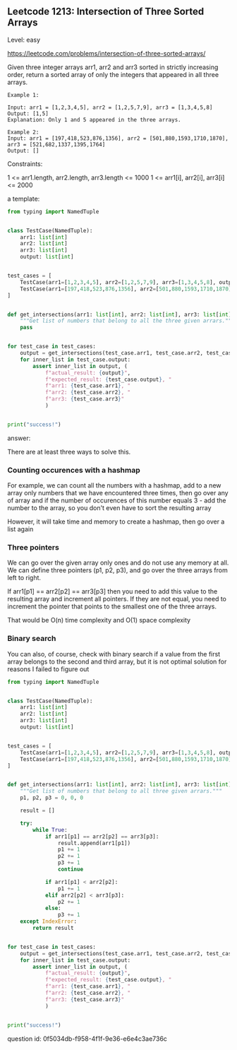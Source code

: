 ## Leetcode 1213: Intersection of Three Sorted Arrays

Level: easy

https://leetcode.com/problems/intersection-of-three-sorted-arrays/

Given three integer arrays arr1, arr2 and arr3 sorted in strictly increasing order,
return a sorted array of only the integers that appeared in all three arrays.

```
Example 1:

Input: arr1 = [1,2,3,4,5], arr2 = [1,2,5,7,9], arr3 = [1,3,4,5,8]
Output: [1,5]
Explanation: Only 1 and 5 appeared in the three arrays.

Example 2:
Input: arr1 = [197,418,523,876,1356], arr2 = [501,880,1593,1710,1870], arr3 = [521,682,1337,1395,1764]
Output: []
```

Constraints:

1 <= arr1.length, arr2.length, arr3.length <= 1000
1 <= arr1[i], arr2[i], arr3[i] <= 2000

a template:
```python
from typing import NamedTuple


class TestCase(NamedTuple):
    arr1: list[int]
    arr2: list[int]
    arr3: list[int]
    output: list[int]


test_cases = [
    TestCase(arr1=[1,2,3,4,5], arr2=[1,2,5,7,9], arr3=[1,3,4,5,8], output=[1, 5]),
    TestCase(arr1=[197,418,523,876,1356], arr2=[501,880,1593,1710,1870], arr3=[521,682,1337,1395,1764], output=[]),
]


def get_intersections(arr1: list[int], arr2: list[int], arr3: list[int]) -> list[int]:
    """Get list of numbers that belong to all the three given arrars."""
    pass


for test_case in test_cases:
    output = get_intersections(test_case.arr1, test_case.arr2, test_case.arr3)
    for inner_list in test_case.output:
        assert inner_list in output, (
            f"actual_result: {output}",
            f"expected_result: {test_case.output}, "
            f"arr1: {test_case.arr1}, "
            f"arr2: {test_case.arr2}, "
            f"arr3: {test_case.arr3}"
            )


print("success!")
```

answer:

There are at least three ways to solve this.

### Counting occurences with a hashmap
For example, we can count all the numbers with a hashmap, add
to a new array only numbers that we have encountered three times,
then go over any of array and if the number of occurences of this number
equals 3 - add the number to the array, so you don't even have to sort the
resulting array

However, it will take time and memory to create a hashmap, then go over a list again

### Three pointers
We can go over the given array only ones and do not use any memory at all. We can
define three pointers (p1, p2, p3), and go over the three arrays from left to right.

If arr1[p1] == arr2[p2] == arr3[p3] then you need to add this value to the resulting array
and increment all pointers.
If they are not equal, you need to increment the pointer that points to the smallest one
of the three arrays.

That would be O(n) time complexity and O(1) space complexity

### Binary search
You can also, of course, check with binary search if a value from the first array
belongs to the second and third array, but it is not optimal solution for reasons
I failed to figure out


```python
from typing import NamedTuple


class TestCase(NamedTuple):
    arr1: list[int]
    arr2: list[int]
    arr3: list[int]
    output: list[int]


test_cases = [
    TestCase(arr1=[1,2,3,4,5], arr2=[1,2,5,7,9], arr3=[1,3,4,5,8], output=[1, 5]),
    TestCase(arr1=[197,418,523,876,1356], arr2=[501,880,1593,1710,1870], arr3=[521,682,1337,1395,1764], output=[]),
]


def get_intersections(arr1: list[int], arr2: list[int], arr3: list[int]) -> list[int]:
    """Get list of numbers that belong to all three given arrars."""
    p1, p2, p3 = 0, 0, 0

    result = []

    try:
        while True:
            if arr1[p1] == arr2[p2] == arr3[p3]:
                result.append(arr1[p1])
                p1 += 1
                p2 += 1
                p3 += 1
                continue

            if arr1[p1] < arr2[p2]:
                p1 += 1
            elif arr2[p2] < arr3[p3]:
                p2 += 1
            else:
                p3 += 1
    except IndexError:
        return result


for test_case in test_cases:
    output = get_intersections(test_case.arr1, test_case.arr2, test_case.arr3)
    for inner_list in test_case.output:
        assert inner_list in output, (
            f"actual_result: {output}",
            f"expected_result: {test_case.output}, "
            f"arr1: {test_case.arr1}, "
            f"arr2: {test_case.arr2}, "
            f"arr3: {test_case.arr3}"
            )


print("success!")
```

question id: 0f5034db-f958-4f1f-9e36-e6e4c3ae736c